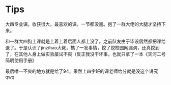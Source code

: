 # Tips

大四专业课。收获很大。最喜欢的课。一节都没翘。抱了一群大佬的大腿才坚持下来。

和一群大四狗上课就是上着上着后面人都上没了。之前队友由于毕设居然都把课给退了。于是认识了jinzihao大佬，搞了一发事情，挖了挖校园网漏洞，还真挖到了，在其他人身上做实验屡试不爽（反正我没干坏事，也就只拿了一本《天河二号简明使用手册》

最后唯一不爽的地方就是给了94，果然上四字班的课老师给分就是没这个讲究qwq
